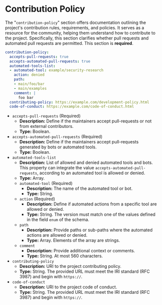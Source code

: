 # Contribution Policy

The "`contribution-policy`" section offers documentation outlining the project's contribution rules, requirements, and policies. It serves as a resource for the community, helping them understand how to contribute to the project. Specifically, this section clarifies whether pull requests and automated pull requests are permitted. This section is **required**.

```yaml
contribution-policy:
  accepts-pull-requests: true
  accepts-automated-pull-requests: true
  automated-tools-list:
  - automated-tool: example/security-research
    action: denied
    path:
    - main/foo/bar
    - main/examples
    comment: |
      foo bar
  contributing-policy: https://example.com/development-policy.html
  code-of-conduct: https://example.com/code-of-conduct.html
```

- `accepts-pull-requests` (Required)
  - **Description:** Define if the maintainers accept pull-requests or not from external contributors.
  - **Type:** Boolean.
- `accepts-automated-pull-requests` (Required)
  - **Description:** Define if the maintainers accept pull-requests generated by bots or automated tools.
  - **Type:** Boolean.
- `automated-tools-list`
  - **Description:** List of allowed and denied automated tools and bots. This property can integrate the value `accepts-automated-pull-requests`, according to an automated tool is allowed or denied.
  - **Type:** Array.
  - `automated-tool` (Required)
    - **Description:** The name of the automated tool or bot.
    - **Type:** String.
  - `action` (Required)
    - **Description:** Define if automated actions from a specific tool are allowed or denied.
    - **Type:** String. The version must match one of the values defined in the field `enum` of the schema.
  - `path`
    - **Description:** Provide paths or sub-paths where the automated actions are allowed or denied.
    - **Type:** Array. Elements of the array are strings.
  - `comment`
    - **Description:** Provide additional context or comments.
    - **Type:** String. At most 560 characters.
- `contributing-policy`
  - **Description:** URI to the project contributing policy.
  - **Type:** String. The provided URL must meet the IRI standard (RFC 3987) and begin with `https://`.
- `code-of-conduct`
  - **Description:** URI to the project code of conduct.
  - **Type:** String. The provided URL must meet the IRI standard (RFC 3987) and begin with `https://`.
  